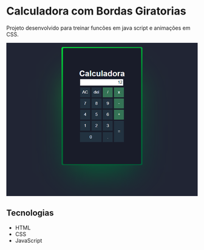 # Calculadora com Bordas Giratorias

Projeto desenvolvido para treinar funcões em java script e animações em CSS.

![Preview](./.github/Preview.png)

## Tecnologias
- HTML
- CSS
- JavaScript